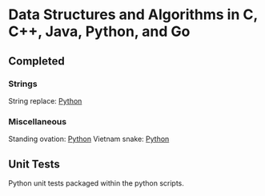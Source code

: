 # Data Structures and Algorithms in C, C++, Java, Python, and Go

## Completed

### Strings

String replace: [Python](python/string/string_replace.py)

### Miscellaneous

Standing ovation: [Python](python/misc/standing_ovation.py)
Vietnam snake: [Python](python/misc/vietnam_snake.py)

## Unit Tests

Python unit tests packaged within the python scripts.
